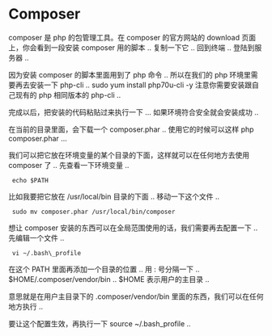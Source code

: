 # Composer

composer 是 php 的包管理工具。在 composer 的官方网站的 download 页面上，你会看到一段安装 composer 用的脚本  ..  复制一下它 .. 回到终端 .. 登陆到服务器 .. 



因为安装 composer 的脚本里面用到了 php 命令 ..  所以在我们的 php 环境里需要再去安装一下 php-cli  ..  sudo yum install php70u-cli -y    注意你需要安装跟自己现有的 php 相同版本的 php-cli  .. 



完成以后，把安装的代码粘贴过来执行一下 ...  如果环境符合安全就会安装成功 ..  



在当前的目录里面，会下载一个 composer.phar  ..  使用它的时候可以这样 php composer.phar  ...



我们可以把它放在环境变量的某个目录的下面，这样就可以在任何地方去使用 composer 了 ..  先查看一下环境变量 .. 



     echo $PATH 



比如我要把它放在 /usr/local/bin 目录的下面 ..   移动一下这个文件  .. 



     sudo mv composer.phar /usr/local/bin/composer



想让 composer 安装的东西可以在全局范围使用的话，我们需要再去配置一下 .. 先编辑一个文件 .. 



     vi ~/.bash\_profile



在这个 PATH 里面再添加一个目录的位置 .. 用 : 号分隔一下 .. $HOME/.composer/vendor/bin  ..  $HOME 表示用户的主目录 ..   



意思就是在用户主目录下的 .composer/vendor/bin 里面的东西，我们可以在任何地方执行 .. 



要让这个配置生效，再执行一下  source ~/.bash\_profile  .. 







